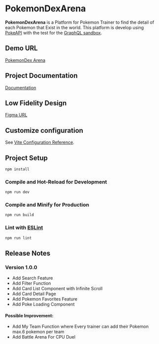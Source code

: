 # PokemonDexArena

**PokemonDexArena** is a Platform for Pokemon Trainer to find the detail of each Pokemon that Exist in the world. This platform is develop using [PokeAPI](https://github.com/PokeAPI/pokeapi) with the test for the [GraphQL sandbox](https://graphql-pokemon2.vercel.app/).

## Demo URL
[PokemonDex Arena](https://www.pokemondexarena.creativepartyguild.com/)

## Project Documentation
[Documentation](https://docs.google.com/document/d/1IQY-ltNDrooRwhlfDq3V64WV1JvlKKNKB83-Cp82G24/edit?usp=sharing)

## Low Fidelity Design
[Figma URL](https://www.figma.com/file/NsYLaQb7vJj8X4KyG3QYGJ/Pokemon-Dex-Arena-Low-Fidelity-Design?node-id=0%3A1)

## Customize configuration

See [Vite Configuration Reference](https://vitejs.dev/config/).

## Project Setup

```sh
npm install
```

### Compile and Hot-Reload for Development

```sh
npm run dev
```

### Compile and Minify for Production

```sh
npm run build
```

### Lint with [ESLint](https://eslint.org/)

```sh
npm run lint
```

## Release Notes

### Version 1.0.0

* Add Search Feature
* Add Filter Function
* Add Card List Component with Infinite Scroll
* Add Card Detail Page
* Add Pokemon Favorites Feature
* Add Poke Loading Component

#### Possible Improvement:
* Add My Team Function where Every trainer can add their Pokemon max.6 pokemon per team
* Add Battle Arena For CPU Duel
